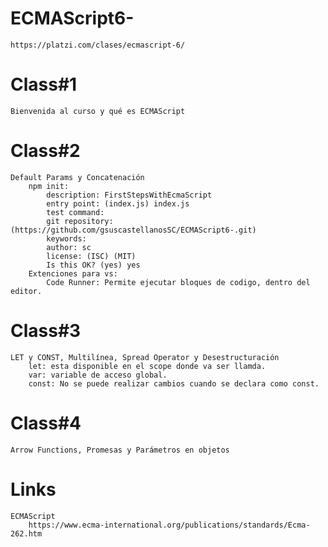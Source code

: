 # ECMAScript6-
    https://platzi.com/clases/ecmascript-6/
# Class#1
    Bienvenida al curso y qué es ECMAScript
# Class#2
    Default Params y Concatenación
        npm init:
            description: FirstStepsWithEcmaScript
            entry point: (index.js) index.js
            test command: 
            git repository: (https://github.com/gsuscastellanosSC/ECMAScript6-.git) 
            keywords: 
            author: sc
            license: (ISC) (MIT)
            Is this OK? (yes) yes
        Extenciones para vs:
            Code Runner: Permite ejecutar bloques de codigo, dentro del editor.
# Class#3
    LET y CONST, Multilínea, Spread Operator y Desestructuración
        let: esta disponible en el scope donde va ser llamda.
        var: variable de acceso global.
        const: No se puede realizar cambios cuando se declara como const.
# Class#4
    Arrow Functions, Promesas y Parámetros en objetos     
# Links
    ECMAScript
        https://www.ecma-international.org/publications/standards/Ecma-262.htm